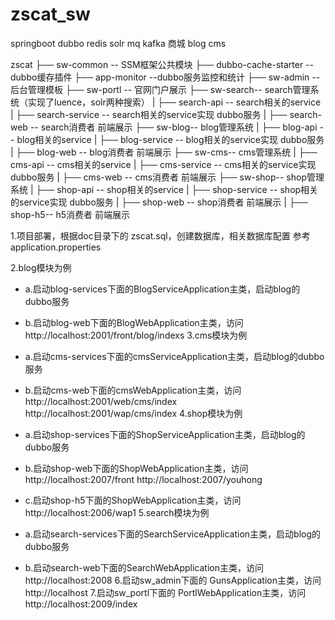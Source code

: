 # zscat_sw
springboot dubbo redis solr mq kafka 商城 blog cms

zscat
├── sw-common -- SSM框架公共模块
├── dubbo-cache-starter -- dubbo缓存插件
├── app-monitor --dubbo服务监控和统计
├── sw-admin -- 后台管理模板
├── sw-portl -- 官网门户展示
├── sw-search-- search管理系统（实现了luence，solr两种搜索）
|    ├── search-api -- search相关的service
|    ├── search-service -- search相关的service实现  dubbo服务
|    ├── search-web -- search消费者 前端展示
├── sw-blog-- blog管理系统
|    ├── blog-api -- blog相关的service
|    ├── blog-service -- blog相关的service实现  dubbo服务
|    ├── blog-web -- blog消费者 前端展示
├── sw-cms-- cms管理系统
|    ├── cms-api -- cms相关的service
|    ├── cms-service -- cms相关的service实现  dubbo服务
|    ├── cms-web -- cms消费者 前端展示
├── sw-shop-- shop管理系统
|    ├── shop-api -- shop相关的service
|    ├── shop-service -- shop相关的service实现  dubbo服务
|    ├── shop-web -- shop消费者 前端展示
|    ├── shop-h5-- h5消费者 前端展示

1.项目部署，根据doc目录下的 zscat.sql，创建数据库，相关数据库配置 参考application.properties

2.blog模块为例  


- a.启动blog-services下面的BlogServiceApplication主类，启动blog的dubbo服务
- b.启动blog-web下面的BlogWebApplication主类，访问 http://localhost:2001/front/blog/indexs
3.cms模块为例  


- a.启动cms-services下面的cmsServiceApplication主类，启动blog的dubbo服务
- b.启动cms-web下面的cmsWebApplication主类，访问 http://localhost:2001/web/cms/index http://localhost:2001/wap/cms/index
4.shop模块为例  


- a.启动shop-services下面的ShopServiceApplication主类，启动blog的dubbo服务
- b.启动shop-web下面的ShopWebApplication主类，访问  http://localhost:2007/front http://localhost:2007/youhong
- c.启动shop-h5下面的ShopWebApplication主类，访问 http://localhost:2006/wap1 
5.search模块为例  


- a.启动search-services下面的SearchServiceApplication主类，启动blog的dubbo服务
- b.启动search-web下面的SearchWebApplication主类，访问 http://localhost:2008
6.启动sw_admin下面的 GunsApplication主类，访问 http://localhost
7.启动sw_portl下面的 PortlWebApplication主类，访问 http://localhost:2009/index
